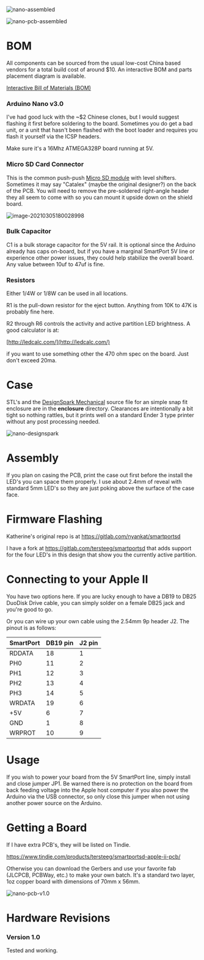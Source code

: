 ![nano-assembled](../docs/nano-assembled.jpg)

![nano-pcb-assembled](../docs/nano-pcb-assembled.jpg)

# BOM

All components can be sourced from the usual low-cost China based vendors for a total build cost of around $10. An interactive BOM and parts placement diagram is available.

[Interactive Bill of Materials (BOM)](https://djtersteegc.github.io/smartportsd/ibom-nano-shield-v1.0.html)

### Arduino Nano v3.0

I've had good luck with the ~$2 Chinese clones, but I would suggest flashing it first before soldering to the board.  Sometimes you do get a bad unit, or a unit that hasn't been flashed with the boot loader and requires you flash it yourself via the ICSP headers.

Make sure it's a 16Mhz ATMEGA328P board running at 5V.

### Micro SD Card Connector

This is the common push-push [Micro SD module](https://www.aliexpress.com/item/1873549637.html) with level shifters.  Sometimes it may say "Catalex" (maybe the original designer?) on the back of the PCB.  You will need to remove the pre-soldered right-angle header they all seem to come with so you can mount it upside down on the shield board.

![image-20210305180028998](../docs/micro-sd-front.png)

### Bulk Capacitor

C1 is a bulk storage capacitor for the 5V rail.  It is optional since the Arduino already has caps on-board, but if you have a marginal SmartPort 5V line or experience other power issues, they could help stabilize the overall board.  Any value between 10uf to 47uf is fine.

### Resistors

Either 1/4W or 1/8W can be used in all locations.

R1 is the pull-down resistor for the eject button.  Anything from 10K to 47K is probably fine here.

R2 through R6 controls the activity and active partition LED brightness. A good calculator is at:

[http://ledcalc.com/](http://ledcalc.com/)

if you want to use something other the 470 ohm spec on the board.  Just don't exceed 20ma.

# Case

STL's and the [DesignSpark Mechanical](https://www.rs-online.com/designspark/mechanical-software) source file for an simple snap fit enclosure are in the **enclosure** directory. Clearances are intentionally a bit tight so nothing rattles, but it prints well on a standard Ender 3 type printer without any post processing needed.

![nano-designspark](../docs/nano-designspark.png)

# Assembly

If you plan on casing the PCB, print the case out first before the install the LED's you can space them properly.  I use about 2.4mm of reveal with standard 5mm LED's so they are just poking above the surface of the case face.

# Firmware Flashing

Katherine's original repo is at https://gitlab.com/nyankat/smartportsd

I have a fork at https://gitlab.com/tersteeg/smartportsd that adds support for the four LED's in this design that show you the currently active partition.

# Connecting to your Apple II

You have two options here.  If you are lucky enough to have a DB19 to DB25 DuoDisk Drive cable, you can simply solder on a female DB25 jack and you're good to go.

Or you can wire up your own cable using the 2.54mm 9p header J2.  The pinout is as follows:

| SmartPort | DB19 pin | J2 pin |
| --------- | -------- | ------ |
| RDDATA    | 18       | 1      |
| PH0       | 11       | 2      |
| PH1       | 12       | 3      |
| PH2       | 13       | 4      |
| PH3       | 14       | 5      |
| WRDATA    | 19       | 6      |
| +5V       | 6        | 7      |
| GND       | 1        | 8      |
| WRPROT    | 10       | 9      |

# Usage

If you wish to power your board from the 5V SmartPort line, simply install and close jumper JP1.  Be warned there is no protection on the board from back feeding voltage into the Apple host computer if you also power the Arduino via the USB connector, so only close this jumper when not using another power source on the Arduino.

# Getting a Board

If I have extra PCB's, they will be listed on Tindie.

https://www.tindie.com/products/tersteeg/smartportsd-apple-ii-pcb/

Otherwise you can download the Gerbers and use your favorite fab (JLCPCB, PCBWay, etc.) to make your own batch.  It's a standard two layer, 1oz copper board with dimensions of 70mm x 56mm.

![nano-pcb-v1.0](../docs/nano-pcb-v1.0.jpg)

# Hardware Revisions

### Version 1.0

Tested and working.



